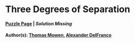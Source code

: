 # Three Degrees of Separation

#### [Puzzle Page](1.6-p.pdf) | *Solution Missing*
#### Author(s): [Thomas Mowen](../../../../search.html?q=Thomas+Mowen), [Alexander DelFranco](../../../../search.html?q=Alexander+DelFranco)
